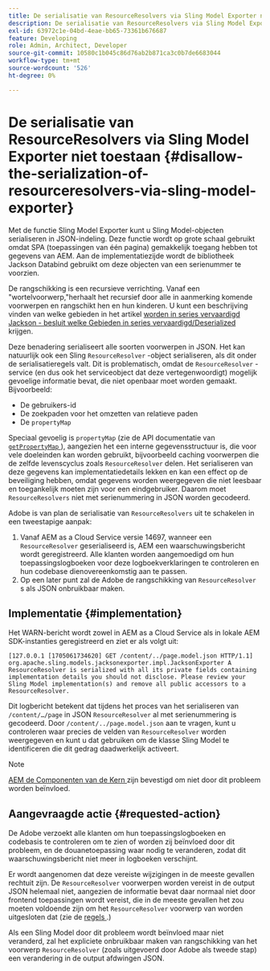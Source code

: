 ```yaml
---
title: De serialisatie van ResourceResolvers via Sling Model Exporter niet toestaan
description: De serialisatie van ResourceResolvers via Sling Model Exporter niet toestaan
exl-id: 63972c1e-04bd-4eae-bb65-73361b676687
feature: Developing
role: Admin, Architect, Developer
source-git-commit: 10580c1b045c86d76ab2b871ca3c0b7de6683044
workflow-type: tm+mt
source-wordcount: '526'
ht-degree: 0%

---
```


# De serialisatie van ResourceResolvers via Sling Model Exporter niet toestaan {#disallow-the-serialization-of-resourceresolvers-via-sling-model-exporter}

Met de functie Sling Model Exporter kunt u Sling Model-objecten serialiseren in JSON-indeling. Deze functie wordt op grote schaal gebruikt omdat SPA (toepassingen van één pagina) gemakkelijk toegang hebben tot gegevens van AEM. Aan de implementatiezijde wordt de bibliotheek Jackson Databind gebruikt om deze objecten van een serienummer te voorzien.

De rangschikking is een recursieve verrichting. Vanaf een &quot;wortelvoorwerp,&quot;herhaalt het recursief door alle in aanmerking komende voorwerpen en rangschikt hen en hun kinderen. U kunt een beschrijving vinden van welke gebieden in het artikel [ worden in series vervaardigd Jackson - besluit welke Gebieden in series vervaardigd/Deserialized ](https://www.baeldung.com/jackson-field-serializable-deserializable-or-not) krijgen.

Deze benadering serialiseert alle soorten voorwerpen in JSON. Het kan natuurlijk ook een Sling `ResourceResolver` -object serialiseren, als dit onder de serialisatieregels valt. Dit is problematisch, omdat de `ResourceResolver` -service (en dus ook het serviceobject dat deze vertegenwoordigt) mogelijk gevoelige informatie bevat, die niet openbaar moet worden gemaakt. Bijvoorbeeld:

* De gebruikers-id
* De zoekpaden voor het omzetten van relatieve paden
* De `propertyMap`

Speciaal gevoelig is `propertyMap` (zie de API documentatie van [`getPropertyMap` ](https://sling.apache.org/apidocs/sling12/org/apache/sling/api/resource/ResourceResolver.html#getPropertyMap--)), aangezien het een interne gegevensstructuur is, die voor vele doeleinden kan worden gebruikt, bijvoorbeeld caching voorwerpen die de zelfde levenscyclus zoals `ResourceResolver` delen. Het serialiseren van deze gegevens kan implementatiedetails lekken en kan een effect op de beveiliging hebben, omdat gegevens worden weergegeven die niet leesbaar en toegankelijk moeten zijn voor een eindgebruiker. Daarom moet `ResourceResolvers` niet met serienummering in JSON worden gecodeerd.

Adobe is van plan de serialisatie van `ResourceResolvers` uit te schakelen in een tweestapige aanpak:

1. Vanaf AEM as a Cloud Service versie 14697, wanneer een `ResourceResolver` geserialiseerd is, AEM een waarschuwingsbericht wordt geregistreerd. Alle klanten worden aangemoedigd om hun toepassingslogboeken voor deze logboekverklaringen te controleren en hun codebase dienovereenkomstig aan te passen.
1. Op een later punt zal de Adobe de rangschikking van `ResourceResolver` s als JSON onbruikbaar maken.

## Implementatie {#implementation}

Het WARN-bericht wordt zowel in AEM as a Cloud Service als in lokale AEM SDK-instanties geregistreerd en ziet er als volgt uit:

```text
[127.0.0.1 [1705061734620] GET /content/../page.model.json HTTP/1.1] org.apache.sling.models.jacksonexporter.impl.JacksonExporter A ResourceResolver is serialized with all its private fields containing implementation details you should not disclose. Please review your Sling Model implementation(s) and remove all public accessors to a ResourceResolver.
```

Dit logbericht betekent dat tijdens het proces van het serialiseren van `/content/…/page` in JSON `ResourceResolver` al met serienummering is gecodeerd. Door `/content/../page.model.json` aan te vragen, kunt u controleren waar precies de velden van `ResourceResolver` worden weergegeven en kunt u dat gebruiken om de klasse Sling Model te identificeren die dit gedrag daadwerkelijk activeert.


>[!NOTE]
>
>[ AEM de Componenten van de Kern ](https://experienceleague.adobe.com/en/docs/experience-manager-core-components/using/introduction) zijn bevestigd om niet door dit probleem worden beïnvloed.

## Aangevraagde actie {#requested-action}

De Adobe verzoekt alle klanten om hun toepassingslogboeken en codebasis te controleren om te zien of worden zij beïnvloed door dit probleem, en de douanetoepassing waar nodig te veranderen, zodat dit waarschuwingsbericht niet meer in logboeken verschijnt.

Er wordt aangenomen dat deze vereiste wijzigingen in de meeste gevallen rechtuit zijn. De `ResourceResolver` voorwerpen worden vereist in de output JSON helemaal niet, aangezien de informatie bevat daar normaal niet door frontend toepassingen wordt vereist, die in de meeste gevallen het zou moeten voldoende zijn om het `ResourceResolver` voorwerp van worden uitgesloten dat (zie de [ regels ](https://www.baeldung.com/jackson-field-serializable-deserializable-or-not).)

Als een Sling Model door dit probleem wordt beïnvloed maar niet veranderd, zal het expliciete onbruikbaar maken van rangschikking van het voorwerp `ResourceResolver` (zoals uitgevoerd door Adobe als tweede stap) een verandering in de output afdwingen JSON.
